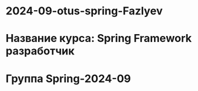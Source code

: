 # 2024-09-otus-spring-Fazlyev
# Название курса: Spring Framework разработчик
# Группа Spring-2024-09
